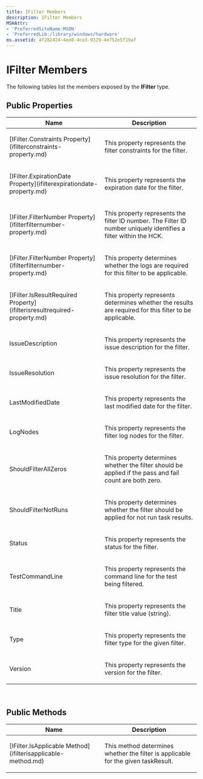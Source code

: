 ```yaml
---
title: IFilter Members
description: IFilter Members
MSHAttr:
- 'PreferredSiteName:MSDN'
- 'PreferredLib:/library/windows/hardware'
ms.assetid: 4f282424-4ee8-4ce3-9329-4e752e5f19af
---
```


# IFilter Members


The following tables list the members exposed by the **IFilter** type.

## <span id="Public_Properties"></span><span id="public_properties"></span><span id="PUBLIC_PROPERTIES"></span>Public Properties


<table>
<colgroup>
<col width="50%" />
<col width="50%" />
</colgroup>
<thead>
<tr class="header">
<th>Name</th>
<th>Description</th>
</tr>
</thead>
<tbody>
<tr class="odd">
<td><p>[IFilter.Constraints Property](ifilterconstraints-property.md)</p></td>
<td><p>This property represents the filter constraints for the filter.</p></td>
</tr>
<tr class="even">
<td><p>[IFilter.ExpirationDate Property](ifilterexpirationdate-property.md)</p></td>
<td><p>This property represents the expiration date for the filter.</p></td>
</tr>
<tr class="odd">
<td><p>[IFilter.FilterNumber Property](ifilterfilternumber-property.md)</p></td>
<td><p>This property represents the filter ID number. The Filter ID number uniquely identifies a filter within the HCK.</p></td>
</tr>
<tr class="even">
<td><p>[IFilter.FilterNumber Property](ifilterfilternumber-property.md)</p></td>
<td><p>This property determines whether the logs are required for this filter to be applicable.</p></td>
</tr>
<tr class="odd">
<td><p>[IFilter.IsResultRequired Property](ifilterisresultrequired-property.md)</p></td>
<td><p>This property represents determines whether the results are required for this filter to be applicable.</p></td>
</tr>
<tr class="even">
<td><p>IssueDescription</p></td>
<td><p>This property represents the issue description for the filter.</p></td>
</tr>
<tr class="odd">
<td><p>IssueResolution</p></td>
<td><p>This property represents the issue resolution for the filter.</p></td>
</tr>
<tr class="even">
<td><p>LastModifiedDate</p></td>
<td><p>This property represents the last modified date for the filter.</p></td>
</tr>
<tr class="odd">
<td><p>LogNodes</p></td>
<td><p>This property represents the filter log nodes for the filter.</p></td>
</tr>
<tr class="even">
<td><p>ShouldFilterAllZeros</p></td>
<td><p>This property determines whether the filter should be applied if the pass and fail count are both zero.</p></td>
</tr>
<tr class="odd">
<td><p>ShouldFilterNotRuns</p></td>
<td><p>This property determines whether the filter should be applied for not run task results.</p></td>
</tr>
<tr class="even">
<td><p>Status</p></td>
<td><p>This property represents the status for the filter.</p></td>
</tr>
<tr class="odd">
<td><p>TestCommandLine</p></td>
<td><p>This property represents the command line for the test being filtered.</p></td>
</tr>
<tr class="even">
<td><p>Title</p></td>
<td><p>This property represents the filter title value (string).</p></td>
</tr>
<tr class="odd">
<td><p>Type</p></td>
<td><p>This property represents the filter type for the given filter.</p></td>
</tr>
<tr class="even">
<td><p>Version</p></td>
<td><p>This property represents the version for the filter.</p></td>
</tr>
</tbody>
</table>

 

## <span id="Public_Methods"></span><span id="public_methods"></span><span id="PUBLIC_METHODS"></span>Public Methods


<table>
<colgroup>
<col width="50%" />
<col width="50%" />
</colgroup>
<thead>
<tr class="header">
<th>Name</th>
<th>Description</th>
</tr>
</thead>
<tbody>
<tr class="odd">
<td><p>[IFilter.IsApplicable Method](ifilterisapplicable-method.md)</p></td>
<td><p>This method determines whether the filter is applicable for the given taskResult.</p></td>
</tr>
</tbody>
</table>

 

 

 






